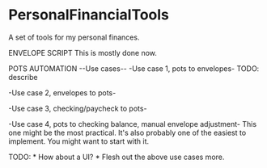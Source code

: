 # PersonalFinancialTools
A set of tools for my personal finances.

ENVELOPE SCRIPT
This is mostly done now.

POTS AUTOMATION
--Use cases--
-Use case 1, pots to envelopes-
TODO: describe

-Use case 2, envelopes to pots-

-Use case 3, checking/paycheck to pots-

-Use case 4, pots to checking balance, manual envelope adjustment-
This one might be the most practical. It's also probably one of the easiest to implement. You might want to start with it.


TODO: 
    * How about a UI? 
    * Flesh out the above use cases more.
